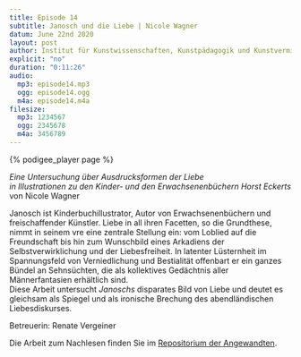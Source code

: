 ```yaml
---
title: Episode 14
subtitle: Janosch und die Liebe | Nicole Wagner
datum: June 22nd 2020
layout: post
author: Institut für Kunstwissenschaften, Kunstpädagogik und Kunstvermittlung
explicit: "no"
duration: "0:11:26"
audio:
  mp3: episode14.mp3
  ogg: episode14.ogg
  m4a: episode14.m4a
filesize:
  mp3: 1234567
  ogg: 2345678
  m4a: 3456789
---
```


{% podigee_player page %}

_Eine Untersuchung über Ausdrucksformen der Liebe  
in Illustrationen zu den Kinder- und den Erwachsenenbüchern Horst Eckerts_ von Nicole Wagner

Janosch ist Kinderbuchillustrator, Autor von Erwachsenenbüchern und freischaffender Künstler. Liebe in all ihren Facetten, so die Grundthese, nimmt in seinem vre eine zentrale Stellung ein: vom Loblied auf die Freundschaft bis hin zum Wunschbild eines Arkadiens der Selbstverwirklichung und der Liebesfreiheit. In latenter Lüsternheit im Spannungsfeld von Verniedlichung und Bestialität offenbart er ein ganzes Bündel an Sehnsüchten, die als kollektives Gedächtnis aller Männerfantasien erhältlich sind.  
Diese Arbeit untersucht _Janoschs_ disparates Bild von Liebe und deutet es gleichsam als Spiegel und als ironische Brechung des abendländischen Liebesdiskurses.

Betreuerin: Renate Vergeiner

Die Arbeit zum Nachlesen finden Sie im [Repositorium der Angewandten](http://phaidra.bibliothek.uni-ak.ac.at/o:35230).
